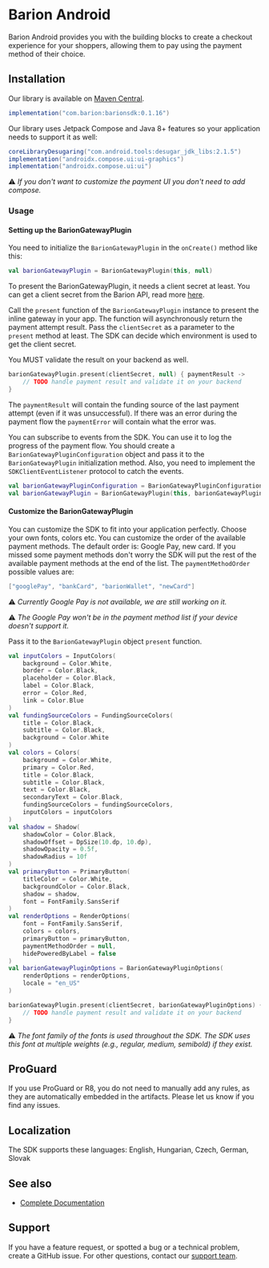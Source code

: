 
# Barion Android

Barion Android provides you with the building blocks to create a checkout experience for your shoppers, allowing them to pay using the payment method of their choice.

## Installation

Our library is available on [Maven Central][mavenRepo].

```groovy
implementation("com.barion:barionsdk:0.1.16")
```

Our library uses Jetpack Compose and Java 8+ features so your application needs to support it as well:
```groovy
coreLibraryDesugaring("com.android.tools:desugar_jdk_libs:2.1.5")
implementation("androidx.compose.ui:ui-graphics")
implementation("androidx.compose.ui:ui")
```
:warning: _If you don't want to customize the payment UI you don't need to add compose._

### Usage

#### Setting up the BarionGatewayPlugin

You need to initialize the `BarionGatewayPlugin` in the `onCreate()` method like this:
```kotlin
val barionGatewayPlugin = BarionGatewayPlugin(this, null)
```

To present the BarionGatewayPlugin, it needs a client secret at least. You can get a client secret from the Barion API, read more [here](https://docs.barion.com).

Call the `present` function of the `BarionGatewayPlugin` instance to present the inline gateway in your app. The function will asynchronously return the payment attempt result. Pass the `clientSecret` as a parameter to the `present` method at least.
The SDK can decide which environment is used to get the client secret.

You MUST validate the result on your backend as well.

```kotlin
barionGatewayPlugin.present(clientSecret, null) { paymentResult ->
    // TODO handle payment result and validate it on your backend
}
```

The `paymentResult` will contain the funding source of the last payment attempt (even if it was unsuccessful).
If there was an error during the payment flow the `paymentError` will contain what the error was. 

You can subscribe to events from the SDK. You can use it to log the progress of the payment flow.
You should create a `BarionGatewayPluginConfiguration` object and pass it to the `BarionGatewayPlugin` initialization method.
Also, you need to implement the `SDKClientEventListener` protocol to catch the events.

```kotlin
val barionGatewayPluginConfiguration = BarionGatewayPluginConfiguration(sdkEventListener: this)
val barionGatewayPlugin = BarionGatewayPlugin(this, barionGatewayPluginConfiguration)
```

#### Customize the BarionGatewayPlugin

You can customize the SDK to fit into your application perfectly. Choose your own fonts, colors etc.
You can customize the order of the available payment methods. The default order is: Google Pay, new card. If you missed some payment methods don't worry the SDK will put the rest of the available payment methods at the end of the list.
The `paymentMethodOrder` possible values are:
```kotlin
["googlePay", "bankCard", "barionWallet", "newCard"]
```

:warning: _Currently Google Pay is not available, we are still working on it._

:warning: _The Google Pay won't be in the payment method list if your device doesn't support it._

Pass it to the `BarionGatewayPlugin` object `present` function.

```kotlin
val inputColors = InputColors(
    background = Color.White,
    border = Color.Black,
    placeholder = Color.Black,
    label = Color.Black,
    error = Color.Red,
    link = Color.Blue
)
val fundingSourceColors = FundingSourceColors(
    title = Color.Black,
    subtitle = Color.Black,
    background = Color.White
)
val colors = Colors(
    background = Color.White,
    primary = Color.Red,
    title = Color.Black,
    subtitle = Color.Black,
    text = Color.Black,
    secondaryText = Color.Black,
    fundingSourceColors = fundingSourceColors,
    inputColors = inputColors
)
val shadow = Shadow(
    shadowColor = Color.Black,
    shadowOffset = DpSize(10.dp, 10.dp),
    shadowOpacity = 0.5f,
    shadowRadius = 10f
)
val primaryButton = PrimaryButton(
    titleColor = Color.White,
    backgroundColor = Color.Black,
    shadow = shadow,
    font = FontFamily.SansSerif
)
val renderOptions = RenderOptions(
    font = FontFamily.SansSerif,
    colors = colors,
    primaryButton = primaryButton,
    paymentMethodOrder = null,
    hidePoweredByLabel = false
)
val barionGatewayPluginOptions = BarionGatewayPluginOptions(
    renderOptions = renderOptions,
    locale = "en_US"
)

barionGatewayPlugin.present(clientSecret, barionGatewayPluginOptions) { paymentResult ->
    // TODO handle payment result and validate it on your backend
}

```

:warning: _The font family of the fonts is used throughout the SDK. The SDK uses this font at multiple weights (e.g., regular, medium, semibold) if they exist._


## ProGuard

If you use ProGuard or R8, you do not need to manually add any rules, as they are automatically embedded in the artifacts.
Please let us know if you find any issues.

## Localization

The SDK supports these languages:
English, Hungarian, Czech, German, Slovak


## See also

* [Complete Documentation](https://docs.barion.com)

## Support

If you have a feature request, or spotted a bug or a technical problem, create a GitHub issue. For other questions, contact our [support team](https://barion.com).

[mavenRepo]: https://repo1.maven.org/maven2/com/barion/barionsdk/
